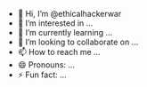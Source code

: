 - 👋 Hi, I’m @ethicalhackerwar
- 👀 I’m interested in ...
- 🌱 I’m currently learning ...
- 💞️ I’m looking to collaborate on ...
- 📫 How to reach me ...
- 😄 Pronouns: ...
- ⚡ Fun fact: ...

<!---
ethicalhackerwar/ethicalhackerwar is a ✨ special ✨ repository because its `README.md` (this file) appears on your GitHub profile.
You can click the Preview link to take a look at your changes.
--->
